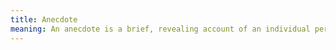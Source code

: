 ```yaml
---
title: Anecdote
meaning: An anecdote is a brief, revealing account of an individual person or an incident - a story with a point," such as to communicate an abstract idea about a person, place, or thing through the concrete details of a short narrative or to characterize by delineating a specific quirk or trait.
---
```

